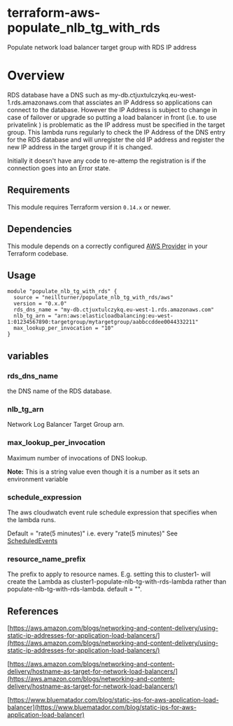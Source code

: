 # terraform-aws-populate_nlb_tg_with_rds

Populate network load balancer target group with RDS IP address

# Overview

RDS database have a DNS such as my-db.ctjuxtulczykq.eu-west-1.rds.amazonaws.com that assciates an IP Address so applications can connect to the database. However the IP Address is subject to change in case of failover or upgrade so putting a load balancer in front (i.e. to use privatelink ) is problematic as the IP address must be specified in the target group. This lambda runs regularly to check the IP Address of the DNS entry for the RDS database and will unregister the old IP address and register the new IP address in the target group if it is changed. 

Initially it doesn't have any code to re-attemp the registration is if the connection goes into an Error state.

## Requirements

This module requires Terraform version `0.14.x` or newer.

## Dependencies

This module depends on a correctly configured [AWS Provider](https://www.terraform.io/docs/providers/aws/index.html) in your Terraform codebase.

## Usage

```
module "populate_nlb_tg_with_rds" {
  source = "neillturner/populate_nlb_tg_with_rds/aws"
  version = "0.x.0"
  rds_dns_name = "my-db.ctjuxtulczykq.eu-west-1.rds.amazonaws.com"
  nlb_tg_arn = "arn:aws:elasticloadbalancing:eu-west-1:01234567890:targetgroup/mytargetgroup/aabbccddee0044332211"
  max_lookup_per_invocation = "10" 
}
```
## variables

### rds_dns_name

the DNS name of the RDS database.

### nlb_tg_arn

Network Log Balancer Target Group arn.
 
### max_lookup_per_invocation

Maximum number of invocations of DNS lookup. 

**Note:** This is a string value even though it is a number as it sets an environment variable

### schedule_expression

The aws cloudwatch event rule schedule expression that specifies when the lambda runs.

Default = "rate(5 minutes)"  i.e. every "rate(5 minutes)" See [ScheduledEvents](https://docs.aws.amazon.com/AmazonCloudWatch/latest/events/ScheduledEvents.html)

### resource_name_prefix

The prefix to apply to resource names. E.g. setting this to cluster1- will create the Lambda as cluster1-populate-nlb-tg-with-rds-lambda rather than populate-nlb-tg-with-rds-lambda. default = "".



## References 

[https://aws.amazon.com/blogs/networking-and-content-delivery/using-static-ip-addresses-for-application-load-balancers/](https://aws.amazon.com/blogs/networking-and-content-delivery/using-static-ip-addresses-for-application-load-balancers/)

[https://aws.amazon.com/blogs/networking-and-content-delivery/hostname-as-target-for-network-load-balancers/](https://aws.amazon.com/blogs/networking-and-content-delivery/hostname-as-target-for-network-load-balancers/)

[https://www.bluematador.com/blog/static-ips-for-aws-application-load-balancer](https://www.bluematador.com/blog/static-ips-for-aws-application-load-balancer)
